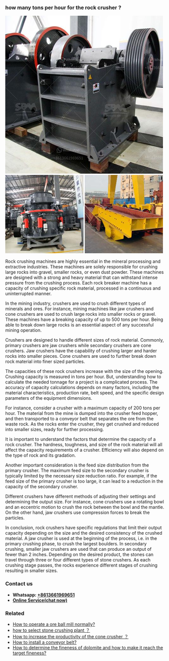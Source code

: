 <h3>how many tons per hour for the rock crusher ?</h3><img src='1701746076.jpg' alt=''><p>Rock crushing machines are highly essential in the mineral processing and extractive industries. These machines are solely responsible for crushing large rocks into gravel, smaller rocks, or even dust powder. These machines are designed with a strong and heavy material that can withstand intense pressure from the crushing process. Each rock breaker machine has a capacity of crushing specific rock material, processed in a continuous and uninterrupted manner.</p><p>In the mining industry, crushers are used to crush different types of minerals and ores. For instance, mining machines like jaw crushers and cone crushers are used to crush large rocks into smaller rocks or gravel. These machines have a breaking capacity of up to 500 tons per hour. Being able to break down large rocks is an essential aspect of any successful mining operation.</p><p>Crushers are designed to handle different sizes of rock material. Commonly, primary crushers are jaw crushers while secondary crushers are cone crushers. Jaw crushers have the capability of crushing larger and harder rocks into smaller pieces. Cone crushers are used to further break down rock material into finer sized particles.</p><p>The capacities of these rock crushers increase with the size of the opening. Crushing capacity is measured in tons per hour. But, understanding how to calculate the needed tonnage for a project is a complicated process. The accuracy of capacity calculations depends on many factors, including the material characteristics, production rate, belt speed, and the specific design parameters of the equipment dimensions.</p><p>For instance, consider a crusher with a maximum capacity of 200 tons per hour. The material from the mine is dumped into the crusher feed hopper, and then transported to a conveyor belt that separates the ore from the waste rock. As the rocks enter the crusher, they get crushed and reduced into smaller sizes, ready for further processing.</p><p>It is important to understand the factors that determine the capacity of a rock crusher. The hardness, toughness, and size of the rock material will all affect the capacity requirements of a crusher. Efficiency will also depend on the type of rock and its gradation.</p><p>Another important consideration is the feed size distribution from the primary crusher. The maximum feed size to the secondary crusher is typically limited by the necessary size reduction ratio. For example, if the feed size of the primary crusher is too large, it can lead to a reduction in the capacity of the secondary crusher.</p><p>Different crushers have different methods of adjusting their settings and determining the output size. For instance, cone crushers use a rotating bowl and an eccentric motion to crush the rock between the bowl and the mantle. On the other hand, jaw crushers use compression forces to break the particles.</p><p>In conclusion, rock crushers have specific regulations that limit their output capacity depending on the size and the desired consistency of the crushed material. A jaw crusher is used at the beginning of the process, i.e. in the primary crushing phase, to crush the largest boulders. In secondary crushing, smaller jaw crushers are used that can produce an output of fewer than 2 inches. Depending on the desired product, the stones can travel through three or four different types of stone crushers. As each crushing stage passes, the rocks experience different stages of crushing resulting in smaller sizes.</p><h3>Contact us</h3><ul><li><strong>Whatsapp:&nbsp;<a href="https://wa.me/8613661969651">+8613661969651</a></strong></li><li><a href="https://swt.shibang-china.com/?git&amp;zhl&amp;how many tons per hour for the rock crusher "><strong>Online Service(chat now)</strong></a></li></ul><h3>Related</h3><ul><li><a href='How to operate a ore ball mill normally.md'>How to operate a ore ball mill normally?</a></li><li><a href='how to select stone crushing plant ？.md'>how to select stone crushing plant ？</a></li><li><a href='How to increase the productivity of the cone crusher ？.md'>How to increase the productivity of the cone crusher ？</a></li><li><a href='How to install a conveyor belt.md'>How to install a conveyor belt?</a></li><li><a href='How to determine the fineness of dolomite and how to make it reach the target fineness.md'>How to determine the fineness of dolomite and how to make it reach the target fineness?</a></li></ul>